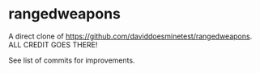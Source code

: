 # rangedweapons

A direct clone of https://github.com/daviddoesminetest/rangedweapons. ALL CREDIT GOES THERE!

See list of commits for improvements.
